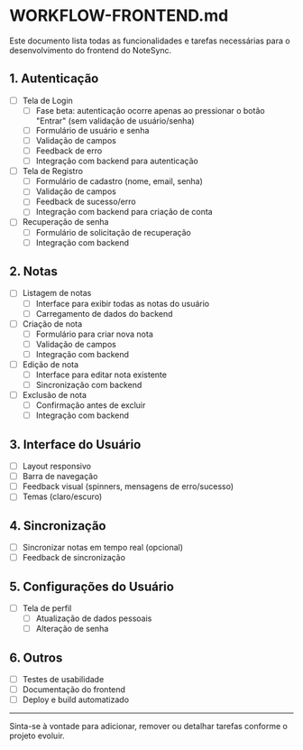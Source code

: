 # WORKFLOW-FRONTEND.md

Este documento lista todas as funcionalidades e tarefas necessárias para o desenvolvimento do frontend do NoteSync.

## 1. Autenticação

- [ ] Tela de Login
  - [ ] Fase beta: autenticação ocorre apenas ao pressionar o botão "Entrar" (sem validação de usuário/senha)
  - [ ] Formulário de usuário e senha
  - [ ] Validação de campos
  - [ ] Feedback de erro
  - [ ] Integração com backend para autenticação
- [ ] Tela de Registro
  - [ ] Formulário de cadastro (nome, email, senha)
  - [ ] Validação de campos
  - [ ] Feedback de sucesso/erro
  - [ ] Integração com backend para criação de conta
- [ ] Recuperação de senha
  - [ ] Formulário de solicitação de recuperação
  - [ ] Integração com backend

## 2. Notas

- [ ] Listagem de notas
  - [ ] Interface para exibir todas as notas do usuário
  - [ ] Carregamento de dados do backend
- [ ] Criação de nota
  - [ ] Formulário para criar nova nota
  - [ ] Validação de campos
  - [ ] Integração com backend
- [ ] Edição de nota
  - [ ] Interface para editar nota existente
  - [ ] Sincronização com backend
- [ ] Exclusão de nota
  - [ ] Confirmação antes de excluir
  - [ ] Integração com backend

## 3. Interface do Usuário

- [ ] Layout responsivo
- [ ] Barra de navegação
- [ ] Feedback visual (spinners, mensagens de erro/sucesso)
- [ ] Temas (claro/escuro)

## 4. Sincronização

- [ ] Sincronizar notas em tempo real (opcional)
- [ ] Feedback de sincronização

## 5. Configurações do Usuário

- [ ] Tela de perfil
  - [ ] Atualização de dados pessoais
  - [ ] Alteração de senha

## 6. Outros

- [ ] Testes de usabilidade
- [ ] Documentação do frontend
- [ ] Deploy e build automatizado

---

Sinta-se à vontade para adicionar, remover ou detalhar tarefas conforme o projeto evoluir.
